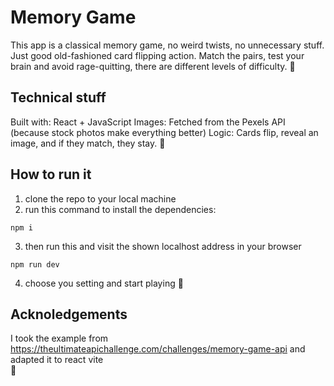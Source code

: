 # Memory Game

This app is a classical memory game, no weird twists, no unnecessary stuff. Just good old-fashioned card flipping action. Match the pairs, test your brain and avoid rage-quitting, there are different levels of difficulty. :brain:

## Technical stuff

Built with: React + JavaScript
Images: Fetched from the Pexels API (because stock photos make everything better)
Logic: Cards flip, reveal an image, and if they match, they stay. :fairy:

## How to run it

1. clone the repo to your local machine
2. run this command to install the dependencies:

```shell
npm i
```

3. then run this and visit the shown localhost address in your browser

```shell
npm run dev
```

4. choose you setting and start playing :unicorn:

## Acknoledgements

I took the example from https://theultimateapichallenge.com/challenges/memory-game-api
and adapted it to react vite  
:hibiscus:
